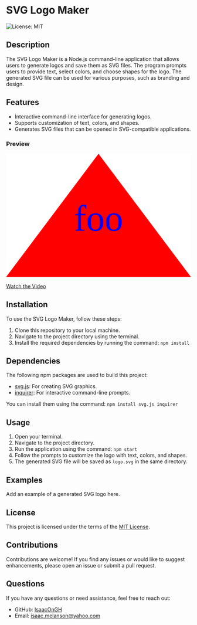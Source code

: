 # SVG Logo Maker

![License: MIT](https://img.shields.io/badge/License-MIT-yellow.svg)

## Description

The SVG Logo Maker is a Node.js command-line application that allows users to generate logos and save them as SVG files. The program prompts users to provide text, select colors, and choose shapes for the logo. The generated SVG file can be used for various purposes, such as branding and design.

## Features

- Interactive command-line interface for generating logos.
- Supports customization of text, colors, and shapes.
- Generates SVG files that can be opened in SVG-compatible applications.

### Preview

![Example Output](logo.svg)

[Watch the Video](https://drive.google.com/file/d/1l42eoNtx3cEDGTNd-zJCF9ALvwyz3cM3/view)


## Installation

To use the SVG Logo Maker, follow these steps:

1. Clone this repository to your local machine.
2. Navigate to the project directory using the terminal.
3. Install the required dependencies by running the command: `npm install`

## Dependencies

The following npm packages are used to build this project:

- [svg.js](https://www.npmjs.com/package/svg.js): For creating SVG graphics.
- [inquirer](https://www.npmjs.com/package/inquirer): For interactive command-line prompts.

You can install them using the command: `npm install svg.js inquirer`

## Usage

1. Open your terminal.
2. Navigate to the project directory.
3. Run the application using the command: `npm start`
4. Follow the prompts to customize the logo with text, colors, and shapes.
5. The generated SVG file will be saved as `logo.svg` in the same directory.

## Examples

Add an example of a generated SVG logo here.

## License

This project is licensed under the terms of the [MIT License](https://opensource.org/licenses/MIT).

## Contributions

Contributions are welcome! If you find any issues or would like to suggest enhancements, please open an issue or submit a pull request.

## Questions

If you have any questions or need assistance, feel free to reach out:
- GitHub: [IsaacOnGH](https://github.com/IsaacOnGH)
- Email: isaac.melanson@yahoo.com